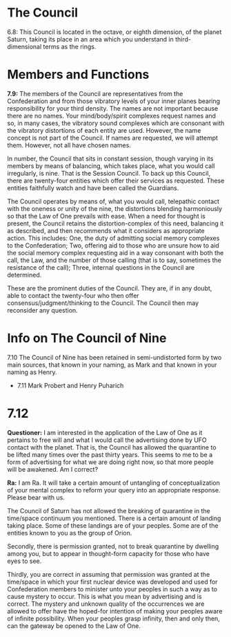 # The Council

6.8: This Council is located in the octave, or eighth dimension, of the planet Saturn, taking its place in an area which you understand in third-dimensional terms as the rings.

# Members and Functions
**7.9:** The members of the Council are representatives from the Confederation and from those vibratory levels of your inner planes bearing responsibility for your third density. The names are not important because there are no names. Your mind/body/spirit complexes request names and so, in many cases, the vibratory sound complexes which are consonant with the vibratory distortions of each entity are used. However, the name concept is not part of the Council. If names are requested, we will attempt them. However, not all have chosen names.  
  
In number, the Council that sits in constant session, though varying in its members by means of balancing, which takes place, what you would call irregularly, is nine. That is the Session Council. To back up this Council, there are twenty-four entities which offer their services as requested. These entities faithfully watch and have been called the Guardians.  
  
The Council operates by means of, what you would call, telepathic contact with the oneness or unity of the nine, the distortions blending harmoniously so that the Law of One prevails with ease. When a need for thought is present, the Council retains the distortion-complex of this need, balancing it as described, and then recommends what it considers as appropriate action. This includes: One, the duty of admitting social memory complexes to the Confederation; Two, offering aid to those who are unsure how to aid the social memory complex requesting aid in a way consonant with both the call, the Law, and the number of those calling (that is to say, sometimes the resistance of the call); Three, internal questions in the Council are determined.  
  
These are the prominent duties of the Council. They are, if in any doubt, able to contact the twenty-four who then offer consensus/judgment/thinking to the Council. The Council then may reconsider any question.

# Info on The Council of Nine
7.10 The Council of Nine has been retained in semi-undistorted form by two main sources, that known in your naming, as Mark and that known in your naming as Henry.
- 7.11 Mark Probert and Henry Puharich

# 7.12
**Questioner:** I am interested in the application of the Law of One as it pertains to free will and what I would call the advertising done by UFO contact with the planet. That is, the Council has allowed the quarantine to be lifted many times over the past thirty years. This seems to me to be a form of advertising for what we are doing right now, so that more people will be awakened. Am I correct?

**Ra:** I am Ra. It will take a certain amount of untangling of conceptualization of your mental complex to reform your query into an appropriate response. Please bear with us.  
  
The Council of Saturn has not allowed the breaking of quarantine in the time/space continuum you mentioned. There is a certain amount of landing taking place. Some of these landings are of your peoples. Some are of the entities known to you as the group of Orion.  
  
Secondly, there is permission granted, not to break quarantine by dwelling among you, but to appear in thought-form capacity for those who have eyes to see.  
  
Thirdly, you are correct in assuming that permission was granted at the time/space in which your first nuclear device was developed and used for Confederation members to minister unto your peoples in such a way as to cause mystery to occur. This is what you mean by advertising and is correct. The mystery and unknown quality of the occurrences we are allowed to offer have the hoped-for intention of making your peoples aware of infinite possibility. When your peoples grasp infinity, then and only then, can the gateway be opened to the Law of One.